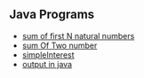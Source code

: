 ## Java Programs

* [sum of first N natural numbers](sumOfNNaturalNO.java)
* [sum Of Two number](sumOfTwoNo.java)
* [simpleInterest](simpleInterest.java)
* [output in java](output.java)